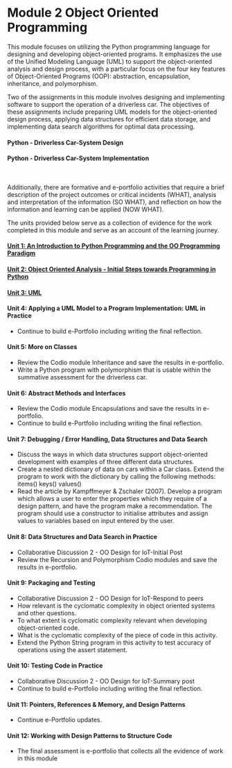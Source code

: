 # Module 2 Object Oriented Programming

This module focuses on utilizing the Python programming language for designing and developing object-oriented programs. It emphasizes the use of the Unified Modeling Language (UML) to support the object-oriented analysis and design process, with a particular focus on the four key features of Object-Oriented Programs (OOP): abstraction, encapsulation, inheritance, and polymorphism.

Two of the assignments in this module involves designing and implementing software to support the operation of a driverless car. The objectives of these assignments include preparing UML models for the object-oriented design process, applying data structures for efficient data storage, and implementing data search algorithms for optimal data processing.

#### Python - Driverless Car-System Design
#### Python - Driverless Car-System Implementation
</br>

Additionally, there are formative and e-portfolio activities that require a brief description of the project outcomes or critical incidents (WHAT), analysis and interpretation of the information (SO WHAT), and reflection on how the information and learning can be applied (NOW WHAT).

The units provided below serve as a collection of evidence for the work completed in this module and serve as an account of the learning journey.

#### [Unit 1: An Introduction to Python Programming and the OO Programming Paradigm](/module/OOP_Unit01.md)

#### [Unit 2: Object Oriented Analysis - Initial Steps towards Programming in Python](/module/OOP_Unit02.md)

#### [Unit 3: UML](/module/OOP_Unit03.md)

#### Unit 4: Applying a UML Model to a Program Implementation: UML in Practice
 - Continue to build e-Portfolio including writing the final reflection.

#### Unit 5: More on Classes
 - Review the Codio module Inheritance and save the results in e-portfolio. 
 - Write a Python program with polymorphism that is usable within the summative assessment for the driverless car.

#### Unit 6: Abstract Methods and Interfaces
 - Review the Codio module Encapsulations and save the results in e-portfolio.
 - Continue to build e-Portfolio including writing the final reflection.

#### Unit 7: Debugging / Error Handling, Data Structures and Data Search
 - Discuss the ways in which data structures support object-oriented development with examples of three different data structures.
 - Create a nested dictionary of data on cars within a Car class. Extend the program to work with the dictionary by calling the following methods:
     items()
     keys()
     values()
 - Read the article by Kampffmeyer & Zschaler (2007). Develop a program which allows a user to enter the properties which they require of a design pattern, and have the program make a recommendation. The program should use a constructor to initialise attributes and assign values to variables based on input entered by the user.

#### Unit 8: Data Structures and Data Search in Practice
 - Collaborative Discussion 2 - OO Design for IoT-Initial Post
 - Review the Recursion and Polymorphism Codio modules and save the results in e-portfolio.

#### Unit 9: Packaging and Testing
 - Collaborative Discussion 2 - OO Design for IoT-Respond to peers
 - How relevant is the cyclomatic complexity in object oriented systems and other questions.
 - To what extent is cyclomatic complexity relevant when developing object-oriented code.
 - What is the cyclomatic complexity of the piece of code in this activity.
 - Extend the Python String program in this activity to test accuracy of operations using the assert statement.

#### Unit 10: Testing Code in Practice
 - Collaborative Discussion 2 - OO Design for IoT-Summary post
 - Continue to build e-Portfolio including writing the final reflection.

#### Unit 11: Pointers, References & Memory, and Design Patterns
 - Continue e-Portfolio updates.

#### Unit 12: Working with Design Patterns to Structure Code
 - The final assessment is e-portfolio that collects all the evidence of work in this module 



